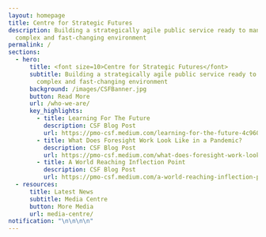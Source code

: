 ```yaml
---
layout: homepage
title: Centre for Strategic Futures
description: Building a strategically agile public service ready to manage a
  complex and fast-changing environment
permalink: /
sections:
  - hero:
      title: <font size=10>Centre for Strategic Futures</font>
      subtitle: Building a strategically agile public service ready to manage a
        complex and fast-changing environment
      background: /images/CSFBanner.jpg
      button: Read More
      url: /who-we-are/
      key_highlights:
        - title: Learning For The Future
          description: CSF Blog Post
          url: https://pmo-csf.medium.com/learning-for-the-future-4c960c009fb5
        - title: What Does Foresight Work Look Like in a Pandemic?
          description: CSF Blog Post
          url: https://pmo-csf.medium.com/what-does-foresight-work-look-like-in-a-pandemic-9c583c31aa5a
        - title: A World Reaching Inflection Point
          description: CSF Blog Post
          url: https://pmo-csf.medium.com/a-world-reaching-inflection-point-9afdec2d1e00
  - resources:
      title: Latest News
      subtitle: Media Centre
      button: More Media
      url: media-centre/
notification: "\n\n\n\n"
---
```

